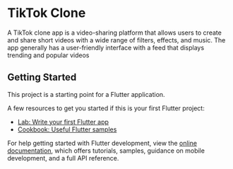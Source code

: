 # TikTok Clone

A TikTok clone app is a video-sharing platform that allows users to create and share short videos with a wide range of filters, effects, and music. The app generally has a user-friendly interface with a feed that displays trending and popular videos

## Getting Started

This project is a starting point for a Flutter application.

A few resources to get you started if this is your first Flutter project:

- [Lab: Write your first Flutter app](https://docs.flutter.dev/get-started/codelab)
- [Cookbook: Useful Flutter samples](https://docs.flutter.dev/cookbook)

For help getting started with Flutter development, view the
[online documentation](https://docs.flutter.dev/), which offers tutorials,
samples, guidance on mobile development, and a full API reference.
